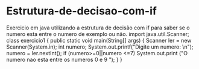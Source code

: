 # Estrutura-de-decisao-com-if
Exercicio em java utilizando a estrutura de decisão com if para saber se o numero esta entre o numero de exemplo ou não.
import java.util.Scanner; class exercicio1 { public static void main(String[] args) { Scanner ler = new Scanner(System.in); int numero; System.out.printf("Digite um numero: \n"); numero = ler.nextInt(); if (numero>=0||numero <=7) System.out.print ("O numero nao esta entre os numeros 0 e 9 "); } }
